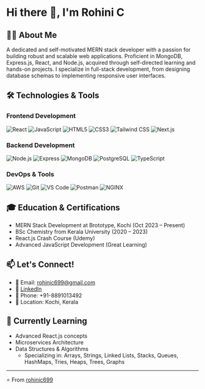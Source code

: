 # Hi there 👋, I'm Rohini C

## 👨‍💻 About Me
A dedicated and self-motivated MERN stack developer with a passion for building robust and scalable web applications. Proficient in MongoDB, Express.js, React, and Node.js, acquired through self-directed learning and hands-on projects. I specialize in full-stack development, from designing database schemas to implementing responsive user interfaces.


## 🛠️ Technologies & Tools
### Frontend Development
![React](https://img.shields.io/badge/-React-61DAFB?style=flat&logo=react&logoColor=black)
![JavaScript](https://img.shields.io/badge/-JavaScript-F7DF1E?style=flat&logo=javascript&logoColor=black)
![HTML5](https://img.shields.io/badge/-HTML5-E34F26?style=flat&logo=html5&logoColor=white)
![CSS3](https://img.shields.io/badge/-CSS3-1572B6?style=flat&logo=css3&logoColor=white)
![Tailwind CSS](https://img.shields.io/badge/-Tailwind_CSS-38B2AC?style=flat&logo=tailwind-css&logoColor=white)
![Next.js](https://img.shields.io/badge/-Next.js-000000?style=flat&logo=next.js&logoColor=white)

### Backend Development
![Node.js](https://img.shields.io/badge/-Node.js-339933?style=flat&logo=node.js&logoColor=white)
![Express](https://img.shields.io/badge/-Express-000000?style=flat&logo=express&logoColor=white)
![MongoDB](https://img.shields.io/badge/-MongoDB-47A248?style=flat&logo=mongodb&logoColor=white)
![PostgreSQL](https://img.shields.io/badge/-PostgreSQL-336791?style=flat&logo=postgresql&logoColor=white)
![TypeScript](https://img.shields.io/badge/-TypeScript-3178C6?style=flat&logo=typescript&logoColor=white)

### DevOps & Tools
![AWS](https://img.shields.io/badge/-AWS-232F3E?style=flat&logo=amazon-aws&logoColor=white)
![Git](https://img.shields.io/badge/-Git-F05032?style=flat&logo=git&logoColor=white)
![VS Code](https://img.shields.io/badge/-VS_Code-007ACC?style=flat&logo=visual-studio-code&logoColor=white)
![Postman](https://img.shields.io/badge/-Postman-FF6C37?style=flat&logo=postman&logoColor=white)
![NGINX](https://img.shields.io/badge/-NGINX-009639?style=flat&logo=nginx&logoColor=white)



## 🎓 Education & Certifications
- MERN Stack Development at Brototype, Kochi (Oct 2023 – Present)
- BSc Chemistry from Kerala University (2020 – 2023)
- React.js Crash Course (Udemy)
- Advanced JavaScript Development (Great Learning)

## 📫 Let's Connect!
- 📧 Email: rohinic699@gmail.com
- 💼 [LinkedIn](www.linkedin.com/in/rohini-c-1088012b6)
- 📱 Phone: +91-8891013492
- 📍 Location: Kochi, Kerala

## 🌱 Currently Learning
- Advanced React.js concepts
- Microservices Architecture
- Data Structures & Algorithms
  - Specializing in: Arrays, Strings, Linked Lists, Stacks, Queues, HashMaps, Tries, Heaps, Trees, Graphs


---
⭐️ From [rohinic699](https://github.com/cRohinic)

